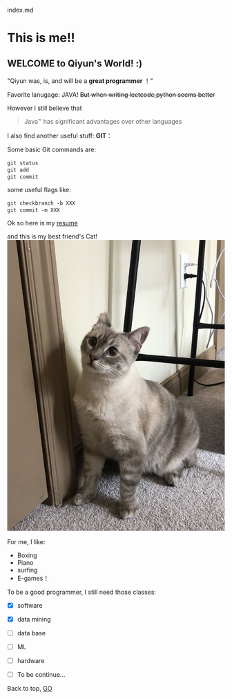 index.md
# This is me!!
## WELCOME to Qiyun's World! :)

"Qiyun was, is, and will be a **great programmer** ！"

Favorite lanugage: JAVA! ~~But when writing leetcode,python seems better~~

However I still believe that

> Java™ has significant advantages over other languages

I also find another useful stuff: **GIT**：

Some basic Git commands are:
```
git status
git add
git commit
```
some useful flags like:
```
git checkbranch -b XXX
git commit -m XXX
```

Ok so here is my [resume](https://resume.io/r/kIa5ISfnf)

and this is my best friend's Cat! 
![This is an image](e0a5f824cffda6ca6372570d873069e.jpg)

For me, I like:
- Boxing
- Piano
- surfing
- E-games！

To be a good programmer, I still need those classes:
-[x] software 
-[x] data mining
-[ ] data base
-[ ] ML
-[ ] hardware
-[ ] To be continue...


Back to top, [GO](#this-is-me)